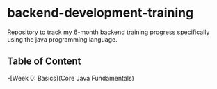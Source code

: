 # backend-development-training

Repository to track my 6-month backend training progress specifically using the java programming language.

## Table of Content

-[Week 0: Basics](Core Java Fundamentals)
